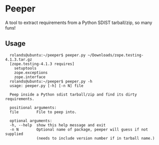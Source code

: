 Peeper
======

A tool to extract requirements from a Python SDIST tarball/zip, so many funs!

Usage
-----


      rolands@ubuntu:~/peeper$ peeper.py ~/Downloads/zope.testing-4.1.3.tar.gz 
      [zope.testing-4.1.3 requires]
        setuptools
        zope.exceptions
        zope.interface
      rolands@ubuntu:~/peeper$ peeper.py -h
      usage: peeper.py [-h] [-n N] file

      Peep inside a Python sdist tarball/zip and find its dirty requirements.

      positional arguments:
      file        File to peep into.

      optional arguments:
      -h, --help  show this help message and exit
      -n N        Optional name of package, peeper will guess if not supplied
                  (needs to include version number if in tarball name.)
                  